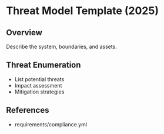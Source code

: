 # Threat Model Template (2025)

## Overview
Describe the system, boundaries, and assets.

## Threat Enumeration
- List potential threats
- Impact assessment
- Mitigation strategies

## References
- requirements/compliance.yml
